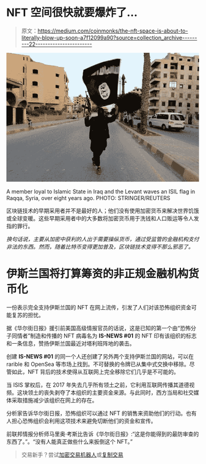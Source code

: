 # NFT 空间很快就要爆炸了…

> 原文：<https://medium.com/coinmonks/the-nft-space-is-about-to-literally-blow-up-soon-a7f12099a90?source=collection_archive---------22----------------------->

![](img/ff4f278906dc49ae3ca565f4d8a8d5c4.png)

A member loyal to Islamic State in Iraq and the Levant waves an ISIL flag in Raqqa, Syria, over eight years ago. PHOTO: STRINGER/REUTERS

区块链技术的早期采用者并不是最好的人；他们没有使用加密货币来解决世界饥饿或全球变暖。这些早期采用者中的大多数将加密货币用于洗钱和人口贩运等令人发指的罪行。

*换句话说，主要从加密中获利的人出于需要操纵货币，通过受监管的金融机构支付非法的东西。然而，随着比特币变得更加普及，区块链技术变得不那么邪恶了。*

# **伊斯兰国将打算筹资的非正规金融机构货币化**

一份表示完全支持伊斯兰国的 NFT 在网上流传，引发了人们对该恐怖组织资金可能复苏的担忧。

据《华尔街日报》援引前美国高级情报官员的话说，这是已知的第一个由“恐怖分子同情者”制造和传播的 NFT 病毒名为 **IS-NEWS #01** 的 NFT 印有该组织的标志和一条信息，赞扬伊斯兰国最近对塔利班阵地的袭击。

创建 **IS-NEWS #01** 的同一个人还创建了另外两个支持伊斯兰国的网站，可以在 rarible 和 OpenSea 等市场上找到。不可替换的令牌已从集中式交换中移除。尽管如此，NFT 背后的技术使得从互联网上完全移除它们几乎是不可能的。

当 ISIS 掌权后，在 2017 年失去几乎所有领土之前，它利用互联网传播其道德视频。这块领土的丧失剥夺了本组织的主要资金来源。与此同时，西方当局和社交媒体采取措施减少该组织在网上的存在。

分析家告诉华尔街日报，恐怖组织可以通过 NFT 的销售来资助他们的行动。也有人担心恐怖组织会利用这项技术来避免切断他们的资金和宣传。

前联邦情报分析师马里奥·考斯比告诉《华尔街日报》:“这是你能得到的最防审查的东西了。”。“没有人能真正做些什么来扳倒这个 NFT。”

> 交易新手？尝试[加密交易机器人](/coinmonks/crypto-trading-bot-c2ffce8acb2a)或[复制交易](/coinmonks/top-10-crypto-copy-trading-platforms-for-beginners-d0c37c7d698c)